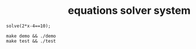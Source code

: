 <div dir="rtl" lang="he">

# equations solver system 


<div dir='ltr'>

    solve(2*x-4==10);

</div>


<div dir='ltr'>

    make demo && ./demo
	make test && ./test

</div>


</div>
